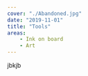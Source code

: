 ```yaml
---
cover: "./Abandoned.jpg"
date: "2019-11-01"
title: "Tools"
areas:
    - Ink on board
    - Art
---
```


jbkjb